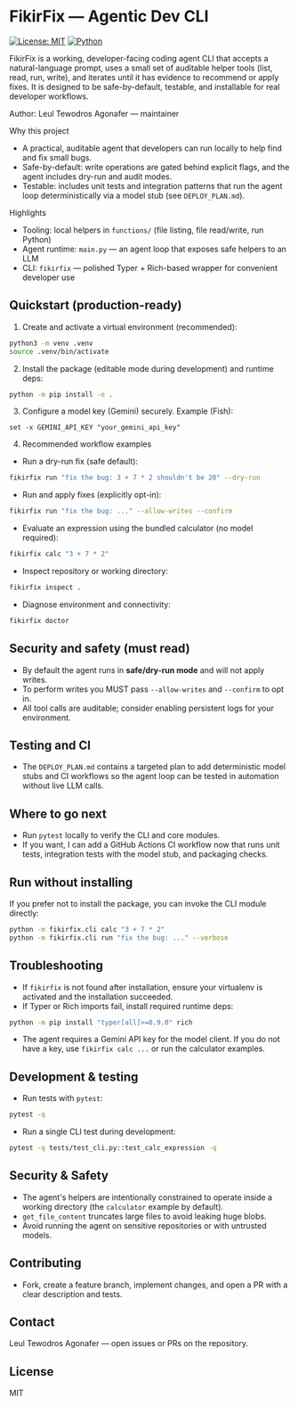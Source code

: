# FikirFix — Agentic Dev CLI

[![License: MIT](https://img.shields.io/badge/license-MIT-blue.svg)](LICENSE)
[![Python](https://img.shields.io/badge/python-3.12%2B-blue.svg)](https://www.python.org/)

FikirFix is a working, developer-facing coding agent CLI that accepts a natural-language prompt, uses a small set of auditable helper tools (list, read, run, write), and iterates until it has evidence to recommend or apply fixes. It is designed to be safe-by-default, testable, and installable for real developer workflows.

Author: Leul Tewodros Agonafer — maintainer


Why this project
- A practical, auditable agent that developers can run locally to help find and fix small bugs.
- Safe-by-default: write operations are gated behind explicit flags, and the agent includes dry-run and audit modes.
- Testable: includes unit tests and integration patterns that run the agent loop deterministically via a model stub (see `DEPLOY_PLAN.md`).

Highlights
- Tooling: local helpers in `functions/` (file listing, file read/write, run Python)
- Agent runtime: `main.py` — an agent loop that exposes safe helpers to an LLM
- CLI: `fikirfix` — polished Typer + Rich-based wrapper for convenient developer use


Quickstart (production-ready)
-----------------------------

1) Create and activate a virtual environment (recommended):

```bash
python3 -m venv .venv
source .venv/bin/activate
```

2) Install the package (editable mode during development) and runtime deps:

```bash
python -m pip install -e .
```

3) Configure a model key (Gemini) securely. Example (Fish):

```fish
set -x GEMINI_API_KEY "your_gemini_api_key"
```

4) Recommended workflow examples

- Run a dry-run fix (safe default):

```bash
fikirfix run "fix the bug: 3 + 7 * 2 shouldn't be 20" --dry-run
```

- Run and apply fixes (explicitly opt-in):

```bash
fikirfix run "fix the bug: ..." --allow-writes --confirm
```

- Evaluate an expression using the bundled calculator (no model required):

```bash
fikirfix calc "3 + 7 * 2"
```

- Inspect repository or working directory:

```bash
fikirfix inspect .
```

- Diagnose environment and connectivity:

```bash
fikirfix doctor
```

Security and safety (must read)
--------------------------------
- By default the agent runs in **safe/dry-run mode** and will not apply writes.
- To perform writes you MUST pass `--allow-writes` and `--confirm` to opt in.
- All tool calls are auditable; consider enabling persistent logs for your environment.

Testing and CI
---------------
- The `DEPLOY_PLAN.md` contains a targeted plan to add deterministic model stubs and CI workflows so the agent loop can be tested in automation without live LLM calls.

Where to go next
----------------
- Run `pytest` locally to verify the CLI and core modules.
- If you want, I can add a GitHub Actions CI workflow now that runs unit tests, integration tests with the model stub, and packaging checks.

Run without installing
-----------------------

If you prefer not to install the package, you can invoke the CLI module directly:

```bash
python -m fikirfix.cli calc "3 + 7 * 2"
python -m fikirfix.cli run "fix the bug: ..." --verbose
```

Troubleshooting
---------------

- If `fikirfix` is not found after installation, ensure your virtualenv is activated and the installation succeeded.
- If Typer or Rich imports fail, install required runtime deps:

```bash
python -m pip install "typer[all]>=0.9.0" rich
```

- The agent requires a Gemini API key for the model client. If you do not have a key, use `fikirfix calc ...` or run the calculator examples.

Development & testing
---------------------

- Run tests with `pytest`:

```bash
pytest -q
```

- Run a single CLI test during development:

```bash
pytest -q tests/test_cli.py::test_calc_expression -q
```

Security & Safety
-----------------

- The agent's helpers are intentionally constrained to operate inside a working directory (the `calculator` example by default).
- `get_file_content` truncates large files to avoid leaking huge blobs.
- Avoid running the agent on sensitive repositories or with untrusted models.

Contributing
------------

- Fork, create a feature branch, implement changes, and open a PR with a clear description and tests.

Contact
-------

Leul Tewodros Agonafer — open issues or PRs on the repository.

License
-------

MIT

